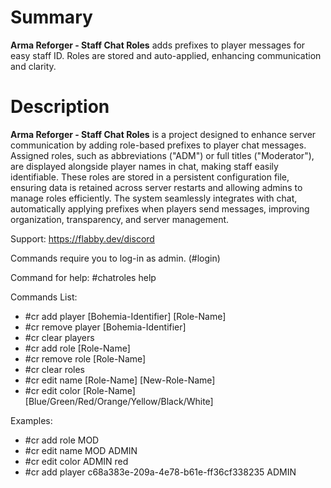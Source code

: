 # Summary
**Arma Reforger - Staff Chat Roles** adds prefixes to player messages for easy staff ID. Roles are stored and auto-applied, enhancing communication and clarity.

# Description
**Arma Reforger - Staff Chat Roles** is a project designed to enhance server communication by adding role-based prefixes to player chat messages. Assigned roles, such as abbreviations ("ADM") or full titles ("Moderator"), are displayed alongside player names in chat, making staff easily identifiable. These roles are stored in a persistent configuration file, ensuring data is retained across server restarts and allowing admins to manage roles efficiently. The system seamlessly integrates with chat, automatically applying prefixes when players send messages, improving organization, transparency, and server management.

Support: https://flabby.dev/discord

Commands require you to log-in as admin. (#login)

Command for help: #chatroles help

Commands List:
- #cr add player [Bohemia-Identifier] [Role-Name]
- #cr remove player [Bohemia-Identifier]
- #cr clear players
- #cr add role [Role-Name]
- #cr remove role [Role-Name]
- #cr clear roles
- #cr edit name [Role-Name] [New-Role-Name]
- #cr edit color [Role-Name] [Blue/Green/Red/Orange/Yellow/Black/White]

Examples: 
- #cr add role MOD
- #cr edit name MOD ADMIN
- #cr edit color ADMIN red
- #cr add player c68a383e-209a-4e78-b61e-ff36cf338235 ADMIN
